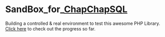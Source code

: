 # SandBox_for_[ChapChapSQL](https://github.com/kelvinkamau/ChapChap_SQL_Operations)
Building a controlled &amp; real environment to test this awesome PHP Library.
[Click here](https://www.kelvinkamau.com/sandbox) to check out the progress so far.
